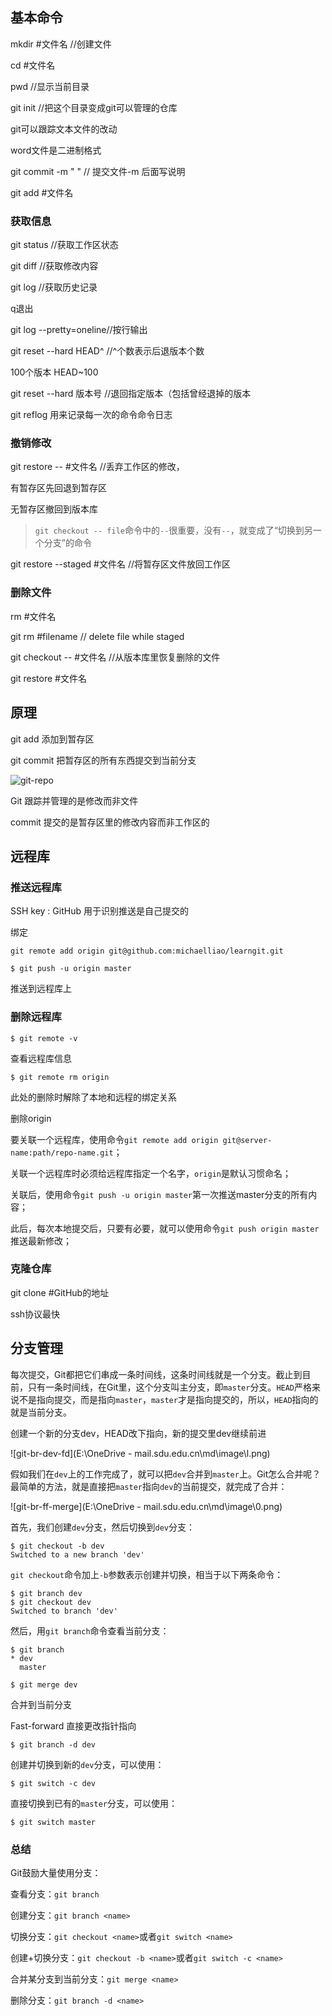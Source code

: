 ## 基本命令

mkdir #文件名    //创建文件

cd #文件名

pwd //显示当前目录

git init //把这个目录变成git可以管理的仓库



git可以跟踪文本文件的改动

word文件是二进制格式



git commit -m " "  // 提交文件-m 后面写说明

git add #文件名



### 获取信息

git status //获取工作区状态

git diff //获取修改内容

git log //获取历史记录

q退出



git log --pretty=oneline//按行输出



git reset --hard HEAD^  //^个数表示后退版本个数 

100个版本  HEAD~100

git reset --hard 版本号 //退回指定版本（包括曾经退掉的版本

git reflog 用来记录每一次的命令命令日志



### 撤销修改

git restore -- #文件名 //丢弃工作区的修改，

有暂存区先回退到暂存区

无暂存区撤回到版本库

> `git checkout -- file`命令中的`--`很重要，没有`--`，就变成了“切换到另一个分支”的命令



git restore --staged #文件名 //将暂存区文件放回工作区



### 删除文件

rm #文件名

git rm #filename // delete file while staged



git checkout -- #文件名 //从版本库里恢复删除的文件

git restore #文件名



## 原理

git add 添加到暂存区

git commit 把暂存区的所有东西提交到当前分支

![git-repo](https://www.liaoxuefeng.com/files/attachments/919020037470528/0)



Git 跟踪并管理的是修改而非文件

commit 提交的是暂存区里的修改内容而非工作区的



## 远程库

### 推送远程库

SSH key : GitHub 用于识别推送是自己提交的

绑定

```git
git remote add origin git@github.com:michaelliao/learngit.git
```

```git
$ git push -u origin master
```

推送到远程库上

### 删除远程库

```git
$ git remote -v
```

查看远程库信息

```
$ git remote rm origin
```

此处的删除时解除了本地和远程的绑定关系

删除origin

要关联一个远程库，使用命令`git remote add origin git@server-name:path/repo-name.git`；

关联一个远程库时必须给远程库指定一个名字，`origin`是默认习惯命名；

关联后，使用命令`git push -u origin master`第一次推送master分支的所有内容；

此后，每次本地提交后，只要有必要，就可以使用命令`git push origin master`推送最新修改；

### 克隆仓库

git clone #GitHub的地址

ssh协议最快

## 分支管理

每次提交，Git都把它们串成一条时间线，这条时间线就是一个分支。截止到目前，只有一条时间线，在Git里，这个分支叫主分支，即`master`分支。`HEAD`严格来说不是指向提交，而是指向`master`，`master`才是指向提交的，所以，`HEAD`指向的就是当前分支。

创建一个新的分支dev，HEAD改下指向，新的提交里dev继续前进

![git-br-dev-fd](E:\OneDrive - mail.sdu.edu.cn\md\image\l.png)

假如我们在`dev`上的工作完成了，就可以把`dev`合并到`master`上。Git怎么合并呢？最简单的方法，就是直接把`master`指向`dev`的当前提交，就完成了合并：

![git-br-ff-merge](E:\OneDrive - mail.sdu.edu.cn\md\image\0.png)

首先，我们创建`dev`分支，然后切换到`dev`分支：

```
$ git checkout -b dev
Switched to a new branch 'dev'
```

`git checkout`命令加上`-b`参数表示创建并切换，相当于以下两条命令：

```
$ git branch dev
$ git checkout dev
Switched to branch 'dev'
```

然后，用`git branch`命令查看当前分支：

```
$ git branch
* dev
  master
```

```
$ git merge dev
```

合并到当前分支

Fast-forward 直接更改指针指向

```
$ git branch -d dev
```

创建并切换到新的`dev`分支，可以使用：

```
$ git switch -c dev
```

直接切换到已有的`master`分支，可以使用：

```
$ git switch master
```

### 总结

Git鼓励大量使用分支：

查看分支：`git branch`

创建分支：`git branch <name>`

切换分支：`git checkout <name>`或者`git switch <name>`

创建+切换分支：`git checkout -b <name>`或者`git switch -c <name>`

合并某分支到当前分支：`git merge <name>`

删除分支：`git branch -d <name>`